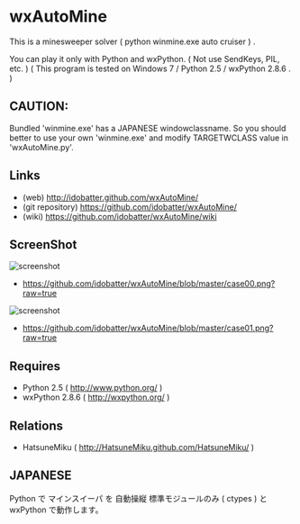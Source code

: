 wxAutoMine
==========

This is a minesweeper solver ( python winmine.exe auto cruiser ) .

You can play it only with Python and wxPython. ( Not use SendKeys, PIL, etc. )
( This program is tested on Windows 7 / Python 2.5 / wxPython 2.8.6 . )

CAUTION:
--------
Bundled 'winmine.exe' has a JAPANESE windowclassname.
So you should better to use your own 'winmine.exe'
and modify TARGETWCLASS value in 'wxAutoMine.py'.

Links
-----

 * (web) http://idobatter.github.com/wxAutoMine/
 * (git repository) https://github.com/idobatter/wxAutoMine/
 * (wiki) https://github.com/idobatter/wxAutoMine/wiki

ScreenShot
----------
[case00]: https://github.com/idobatter/wxAutoMine/blob/master/case00.png?raw=true
[case01]: https://github.com/idobatter/wxAutoMine/blob/master/case01.png?raw=true

![screenshot][case00]
 * https://github.com/idobatter/wxAutoMine/blob/master/case00.png?raw=true

![screenshot][case01]
 * https://github.com/idobatter/wxAutoMine/blob/master/case01.png?raw=true

Requires
--------

 * Python 2.5 ( http://www.python.org/ )
 * wxPython 2.8.6 ( http://wxpython.org/ )

Relations
---------

 * HatsuneMiku ( http://HatsuneMiku.github.com/HatsuneMiku/ )

JAPANESE
--------

Python で マインスイーパ を 自動操縦
標準モジュールのみ ( ctypes ) と wxPython で動作します。
